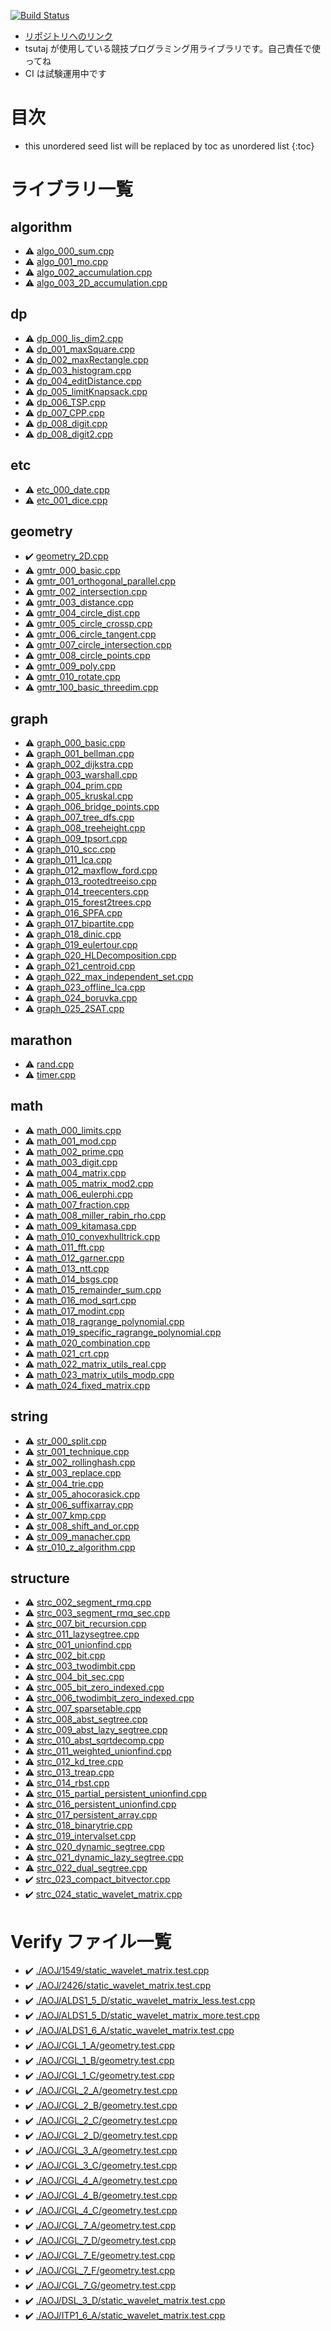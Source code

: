<!-- mathjax config similar to math.stackexchange -->
<script type="text/javascript"
  src="https://cdn.mathjax.org/mathjax/latest/MathJax.js?config=TeX-AMS-MML_HTMLorMML">
</script>
<script type="text/x-mathjax-config">
  MathJax.Hub.Config({
    TeX: { equationNumbers: { autoNumber: "AMS" }},
    tex2jax: {
      inlineMath: [ ['$','$'] ],
      processEscapes: true
    },
    "HTML-CSS": { matchFontHeight: false },
    displayAlign: "left",
    displayIndent: "2em"
  });
</script>

<script type="text/javascript" src="https://cdnjs.cloudflare.com/ajax/libs/jquery/3.4.1/jquery.min.js"></script>

<link rel="stylesheet" href="css/copy-button.css" />
<script type="text/javascript" src="js/balloons.js"></script>
<script type="text/javascript" src="js/copy-button.js"></script>


[![Build Status](https://travis-ci.com/Tsutajiro/cpp_library.svg?branch=master)](https://travis-ci.com/Tsutajiro/cpp_library)

* [リポジトリへのリンク](https://github.com/Tsutajiro/cpp_library)
* tsutaj が使用している競技プログラミング用ライブラリです。自己責任で使ってね
* CI は試験運用中です

# 目次

* this unordered seed list will be replaced by toc as unordered list
{:toc}

# ライブラリ一覧

## algorithm
* :warning: [algo\_000\_sum.cpp](./library/algo_000_sum.cpp.html)
* :warning: [algo\_001\_mo.cpp](./library/algo_001_mo.cpp.html)
* :warning: [algo\_002\_accumulation.cpp](./library/algo_002_accumulation.cpp.html)
* :warning: [algo\_003\_2D\_accumulation.cpp](./library/algo_003_2D_accumulation.cpp.html)

## dp
* :warning: [dp\_000\_lis\_dim2.cpp](./library/dp_000_lis_dim2.cpp.html)
* :warning: [dp\_001\_maxSquare.cpp](./library/dp_001_maxSquare.cpp.html)
* :warning: [dp\_002\_maxRectangle.cpp](./library/dp_002_maxRectangle.cpp.html)
* :warning: [dp\_003\_histogram.cpp](./library/dp_003_histogram.cpp.html)
* :warning: [dp\_004\_editDistance.cpp](./library/dp_004_editDistance.cpp.html)
* :warning: [dp\_005\_limitKnapsack.cpp](./library/dp_005_limitKnapsack.cpp.html)
* :warning: [dp\_006\_TSP.cpp](./library/dp_006_TSP.cpp.html)
* :warning: [dp\_007\_CPP.cpp](./library/dp_007_CPP.cpp.html)
* :warning: [dp\_008\_digit.cpp](./library/dp_008_digit.cpp.html)
* :warning: [dp\_008\_digit2.cpp](./library/dp_008_digit2.cpp.html)

## etc
* :warning: [etc\_000\_date.cpp](./library/etc_000_date.cpp.html)
* :warning: [etc\_001\_dice.cpp](./library/etc_001_dice.cpp.html)

## geometry
* :heavy_check_mark: [geometry\_2D.cpp](./library/geometry_2D.cpp.html)
* :warning: [gmtr\_000\_basic.cpp](./library/gmtr_000_basic.cpp.html)
* :warning: [gmtr\_001\_orthogonal\_parallel.cpp](./library/gmtr_001_orthogonal_parallel.cpp.html)
* :warning: [gmtr\_002\_intersection.cpp](./library/gmtr_002_intersection.cpp.html)
* :warning: [gmtr\_003\_distance.cpp](./library/gmtr_003_distance.cpp.html)
* :warning: [gmtr\_004\_circle\_dist.cpp](./library/gmtr_004_circle_dist.cpp.html)
* :warning: [gmtr\_005\_circle\_crossp.cpp](./library/gmtr_005_circle_crossp.cpp.html)
* :warning: [gmtr\_006\_circle\_tangent.cpp](./library/gmtr_006_circle_tangent.cpp.html)
* :warning: [gmtr\_007\_circle\_intersection.cpp](./library/gmtr_007_circle_intersection.cpp.html)
* :warning: [gmtr\_008\_circle\_points.cpp](./library/gmtr_008_circle_points.cpp.html)
* :warning: [gmtr\_009\_poly.cpp](./library/gmtr_009_poly.cpp.html)
* :warning: [gmtr\_010\_rotate.cpp](./library/gmtr_010_rotate.cpp.html)
* :warning: [gmtr\_100\_basic\_threedim.cpp](./library/gmtr_100_basic_threedim.cpp.html)

## graph
* :warning: [graph\_000\_basic.cpp](./library/graph_000_basic.cpp.html)
* :warning: [graph\_001\_bellman.cpp](./library/graph_001_bellman.cpp.html)
* :warning: [graph\_002\_dijkstra.cpp](./library/graph_002_dijkstra.cpp.html)
* :warning: [graph\_003\_warshall.cpp](./library/graph_003_warshall.cpp.html)
* :warning: [graph\_004\_prim.cpp](./library/graph_004_prim.cpp.html)
* :warning: [graph\_005\_kruskal.cpp](./library/graph_005_kruskal.cpp.html)
* :warning: [graph\_006\_bridge\_points.cpp](./library/graph_006_bridge_points.cpp.html)
* :warning: [graph\_007\_tree\_dfs.cpp](./library/graph_007_tree_dfs.cpp.html)
* :warning: [graph\_008\_treeheight.cpp](./library/graph_008_treeheight.cpp.html)
* :warning: [graph\_009\_tpsort.cpp](./library/graph_009_tpsort.cpp.html)
* :warning: [graph\_010\_scc.cpp](./library/graph_010_scc.cpp.html)
* :warning: [graph\_011\_lca.cpp](./library/graph_011_lca.cpp.html)
* :warning: [graph\_012\_maxflow\_ford.cpp](./library/graph_012_maxflow_ford.cpp.html)
* :warning: [graph\_013\_rootedtreeiso.cpp](./library/graph_013_rootedtreeiso.cpp.html)
* :warning: [graph\_014\_treecenters.cpp](./library/graph_014_treecenters.cpp.html)
* :warning: [graph\_015\_forest2trees.cpp](./library/graph_015_forest2trees.cpp.html)
* :warning: [graph\_016\_SPFA.cpp](./library/graph_016_SPFA.cpp.html)
* :warning: [graph\_017\_bipartite.cpp](./library/graph_017_bipartite.cpp.html)
* :warning: [graph\_018\_dinic.cpp](./library/graph_018_dinic.cpp.html)
* :warning: [graph\_019\_eulertour.cpp](./library/graph_019_eulertour.cpp.html)
* :warning: [graph\_020\_HLDecomposition.cpp](./library/graph_020_HLDecomposition.cpp.html)
* :warning: [graph\_021\_centroid.cpp](./library/graph_021_centroid.cpp.html)
* :warning: [graph\_022\_max\_independent\_set.cpp](./library/graph_022_max_independent_set.cpp.html)
* :warning: [graph\_023\_offline\_lca.cpp](./library/graph_023_offline_lca.cpp.html)
* :warning: [graph\_024\_boruvka.cpp](./library/graph_024_boruvka.cpp.html)
* :warning: [graph\_025\_2SAT.cpp](./library/graph_025_2SAT.cpp.html)

## marathon
* :warning: [rand.cpp](./library/rand.cpp.html)
* :warning: [timer.cpp](./library/timer.cpp.html)

## math
* :warning: [math\_000\_limits.cpp](./library/math_000_limits.cpp.html)
* :warning: [math\_001\_mod.cpp](./library/math_001_mod.cpp.html)
* :warning: [math\_002\_prime.cpp](./library/math_002_prime.cpp.html)
* :warning: [math\_003\_digit.cpp](./library/math_003_digit.cpp.html)
* :warning: [math\_004\_matrix.cpp](./library/math_004_matrix.cpp.html)
* :warning: [math\_005\_matrix\_mod2.cpp](./library/math_005_matrix_mod2.cpp.html)
* :warning: [math\_006\_eulerphi.cpp](./library/math_006_eulerphi.cpp.html)
* :warning: [math\_007\_fraction.cpp](./library/math_007_fraction.cpp.html)
* :warning: [math\_008\_miller\_rabin\_rho.cpp](./library/math_008_miller_rabin_rho.cpp.html)
* :warning: [math\_009\_kitamasa.cpp](./library/math_009_kitamasa.cpp.html)
* :warning: [math\_010\_convexhulltrick.cpp](./library/math_010_convexhulltrick.cpp.html)
* :warning: [math\_011\_fft.cpp](./library/math_011_fft.cpp.html)
* :warning: [math\_012\_garner.cpp](./library/math_012_garner.cpp.html)
* :warning: [math\_013\_ntt.cpp](./library/math_013_ntt.cpp.html)
* :warning: [math\_014\_bsgs.cpp](./library/math_014_bsgs.cpp.html)
* :warning: [math\_015\_remainder\_sum.cpp](./library/math_015_remainder_sum.cpp.html)
* :warning: [math\_016\_mod\_sqrt.cpp](./library/math_016_mod_sqrt.cpp.html)
* :warning: [math\_017\_modint.cpp](./library/math_017_modint.cpp.html)
* :warning: [math\_018\_ragrange\_polynomial.cpp](./library/math_018_ragrange_polynomial.cpp.html)
* :warning: [math\_019\_specific\_ragrange\_polynomial.cpp](./library/math_019_specific_ragrange_polynomial.cpp.html)
* :warning: [math\_020\_combination.cpp](./library/math_020_combination.cpp.html)
* :warning: [math\_021\_crt.cpp](./library/math_021_crt.cpp.html)
* :warning: [math\_022\_matrix\_utils\_real.cpp](./library/math_022_matrix_utils_real.cpp.html)
* :warning: [math\_023\_matrix\_utils\_modp.cpp](./library/math_023_matrix_utils_modp.cpp.html)
* :warning: [math\_024\_fixed\_matrix.cpp](./library/math_024_fixed_matrix.cpp.html)

## string
* :warning: [str\_000\_split.cpp](./library/str_000_split.cpp.html)
* :warning: [str\_001\_technique.cpp](./library/str_001_technique.cpp.html)
* :warning: [str\_002\_rollinghash.cpp](./library/str_002_rollinghash.cpp.html)
* :warning: [str\_003\_replace.cpp](./library/str_003_replace.cpp.html)
* :warning: [str\_004\_trie.cpp](./library/str_004_trie.cpp.html)
* :warning: [str\_005\_ahocorasick.cpp](./library/str_005_ahocorasick.cpp.html)
* :warning: [str\_006\_suffixarray.cpp](./library/str_006_suffixarray.cpp.html)
* :warning: [str\_007\_kmp.cpp](./library/str_007_kmp.cpp.html)
* :warning: [str\_008\_shift\_and\_or.cpp](./library/str_008_shift_and_or.cpp.html)
* :warning: [str\_009\_manacher.cpp](./library/str_009_manacher.cpp.html)
* :warning: [str\_010\_z\_algorithm.cpp](./library/str_010_z_algorithm.cpp.html)

## structure
* :warning: [strc\_002\_segment\_rmq.cpp](./library/strc_002_segment_rmq.cpp.html)
* :warning: [strc\_003\_segment\_rmq\_sec.cpp](./library/strc_003_segment_rmq_sec.cpp.html)
* :warning: [strc\_007\_bit\_recursion.cpp](./library/strc_007_bit_recursion.cpp.html)
* :warning: [strc\_011\_lazysegtree.cpp](./library/strc_011_lazysegtree.cpp.html)
* :warning: [strc\_001\_unionfind.cpp](./library/strc_001_unionfind.cpp.html)
* :warning: [strc\_002\_bit.cpp](./library/strc_002_bit.cpp.html)
* :warning: [strc\_003\_twodimbit.cpp](./library/strc_003_twodimbit.cpp.html)
* :warning: [strc\_004\_bit\_sec.cpp](./library/strc_004_bit_sec.cpp.html)
* :warning: [strc\_005\_bit\_zero\_indexed.cpp](./library/strc_005_bit_zero_indexed.cpp.html)
* :warning: [strc\_006\_twodimbit\_zero\_indexed.cpp](./library/strc_006_twodimbit_zero_indexed.cpp.html)
* :warning: [strc\_007\_sparsetable.cpp](./library/strc_007_sparsetable.cpp.html)
* :warning: [strc\_008\_abst\_segtree.cpp](./library/strc_008_abst_segtree.cpp.html)
* :warning: [strc\_009\_abst\_lazy\_segtree.cpp](./library/strc_009_abst_lazy_segtree.cpp.html)
* :warning: [strc\_010\_abst\_sqrtdecomp.cpp](./library/strc_010_abst_sqrtdecomp.cpp.html)
* :warning: [strc\_011\_weighted\_unionfind.cpp](./library/strc_011_weighted_unionfind.cpp.html)
* :warning: [strc\_012\_kd\_tree.cpp](./library/strc_012_kd_tree.cpp.html)
* :warning: [strc\_013\_treap.cpp](./library/strc_013_treap.cpp.html)
* :warning: [strc\_014\_rbst.cpp](./library/strc_014_rbst.cpp.html)
* :warning: [strc\_015\_partial\_persistent\_unionfind.cpp](./library/strc_015_partial_persistent_unionfind.cpp.html)
* :warning: [strc\_016\_persistent\_unionfind.cpp](./library/strc_016_persistent_unionfind.cpp.html)
* :warning: [strc\_017\_persistent\_array.cpp](./library/strc_017_persistent_array.cpp.html)
* :warning: [strc\_018\_binarytrie.cpp](./library/strc_018_binarytrie.cpp.html)
* :warning: [strc\_019\_intervalset.cpp](./library/strc_019_intervalset.cpp.html)
* :warning: [strc\_020\_dynamic\_segtree.cpp](./library/strc_020_dynamic_segtree.cpp.html)
* :warning: [strc\_021\_dynamic\_lazy\_segtree.cpp](./library/strc_021_dynamic_lazy_segtree.cpp.html)
* :warning: [strc\_022\_dual\_segtree.cpp](./library/strc_022_dual_segtree.cpp.html)
* :heavy_check_mark: [strc\_023\_compact\_bitvector.cpp](./library/strc_023_compact_bitvector.cpp.html)
* :heavy_check_mark: [strc\_024\_static\_wavelet\_matrix.cpp](./library/strc_024_static_wavelet_matrix.cpp.html)

# Verify ファイル一覧

* :heavy_check_mark: [./AOJ/1549/static\_wavelet\_matrix.test.cpp](verified/AOJ/1549/static_wavelet_matrix.test.cpp.html)
* :heavy_check_mark: [./AOJ/2426/static\_wavelet\_matrix.test.cpp](verified/AOJ/2426/static_wavelet_matrix.test.cpp.html)
* :heavy_check_mark: [./AOJ/ALDS1\_5\_D/static\_wavelet\_matrix\_less.test.cpp](verified/AOJ/ALDS1_5_D/static_wavelet_matrix_less.test.cpp.html)
* :heavy_check_mark: [./AOJ/ALDS1\_5\_D/static\_wavelet\_matrix\_more.test.cpp](verified/AOJ/ALDS1_5_D/static_wavelet_matrix_more.test.cpp.html)
* :heavy_check_mark: [./AOJ/ALDS1\_6\_A/static\_wavelet\_matrix.test.cpp](verified/AOJ/ALDS1_6_A/static_wavelet_matrix.test.cpp.html)
* :heavy_check_mark: [./AOJ/CGL\_1\_A/geometry.test.cpp](verified/AOJ/CGL_1_A/geometry.test.cpp.html)
* :heavy_check_mark: [./AOJ/CGL\_1\_B/geometry.test.cpp](verified/AOJ/CGL_1_B/geometry.test.cpp.html)
* :heavy_check_mark: [./AOJ/CGL\_1\_C/geometry.test.cpp](verified/AOJ/CGL_1_C/geometry.test.cpp.html)
* :heavy_check_mark: [./AOJ/CGL\_2\_A/geometry.test.cpp](verified/AOJ/CGL_2_A/geometry.test.cpp.html)
* :heavy_check_mark: [./AOJ/CGL\_2\_B/geometry.test.cpp](verified/AOJ/CGL_2_B/geometry.test.cpp.html)
* :heavy_check_mark: [./AOJ/CGL\_2\_C/geometry.test.cpp](verified/AOJ/CGL_2_C/geometry.test.cpp.html)
* :heavy_check_mark: [./AOJ/CGL\_2\_D/geometry.test.cpp](verified/AOJ/CGL_2_D/geometry.test.cpp.html)
* :heavy_check_mark: [./AOJ/CGL\_3\_A/geometry.test.cpp](verified/AOJ/CGL_3_A/geometry.test.cpp.html)
* :heavy_check_mark: [./AOJ/CGL\_3\_C/geometry.test.cpp](verified/AOJ/CGL_3_C/geometry.test.cpp.html)
* :heavy_check_mark: [./AOJ/CGL\_4\_A/geometry.test.cpp](verified/AOJ/CGL_4_A/geometry.test.cpp.html)
* :heavy_check_mark: [./AOJ/CGL\_4\_B/geometry.test.cpp](verified/AOJ/CGL_4_B/geometry.test.cpp.html)
* :heavy_check_mark: [./AOJ/CGL\_4\_C/geometry.test.cpp](verified/AOJ/CGL_4_C/geometry.test.cpp.html)
* :heavy_check_mark: [./AOJ/CGL\_7\_A/geometry.test.cpp](verified/AOJ/CGL_7_A/geometry.test.cpp.html)
* :heavy_check_mark: [./AOJ/CGL\_7\_D/geometry.test.cpp](verified/AOJ/CGL_7_D/geometry.test.cpp.html)
* :heavy_check_mark: [./AOJ/CGL\_7\_E/geometry.test.cpp](verified/AOJ/CGL_7_E/geometry.test.cpp.html)
* :heavy_check_mark: [./AOJ/CGL\_7\_F/geometry.test.cpp](verified/AOJ/CGL_7_F/geometry.test.cpp.html)
* :heavy_check_mark: [./AOJ/CGL\_7\_G/geometry.test.cpp](verified/AOJ/CGL_7_G/geometry.test.cpp.html)
* :heavy_check_mark: [./AOJ/DSL\_3\_D/static\_wavelet\_matrix.test.cpp](verified/AOJ/DSL_3_D/static_wavelet_matrix.test.cpp.html)
* :heavy_check_mark: [./AOJ/ITP1\_6\_A/static\_wavelet\_matrix.test.cpp](verified/AOJ/ITP1_6_A/static_wavelet_matrix.test.cpp.html)
